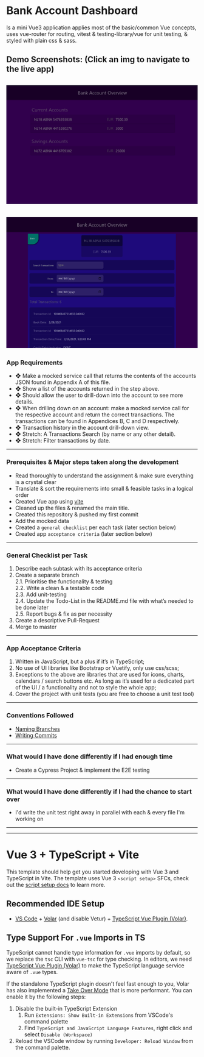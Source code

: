# Bank Account Dashboard

Is a mini Vue3 application applies most of the basic/common Vue concepts, uses vue-router for routing, vitest & testing-library/vue for unit testing, & styled with plain css & sass.

## Demo Screenshots: (Click an img to navigate to the live app)

[![account-details-page](src/assets/images/accounts-view.png)](https://bank-account-dashboard-ta.vercel.app/accounts)
---
[![account-details-page](src/assets/images/account-details-page.png)](https://bank-account-dashboard-ta.vercel.app/accounts)
---
### App Requirements

- ❖ Make a mocked service call that returns the contents of the
accounts JSON found in Appendix A of this file.
- ❖ Show a list of the accounts returned in the step above.
- ❖ Should allow the user to drill-down into the account to see more
details.
- ❖ When drilling down on an account: make a mocked service call for
the respective account and return the correct transactions. The
transactions can be found in Appendices B, C and D respectively.
- ❖ Transaction history in the account drill-down view.
- ❖ Stretch: A Transactions Search (by name or any other detail).
- ❖ Stretch: Filter transactions by date.
---

### Prerequisites & Major steps taken along the development

- Read thoroughly to understand the assignment & make sure everything is a crystal clear
- Translate & sort the requirements into small & feasible tasks in a logical order
- Created Vue app using [vite](https://vitejs.dev/guide/#:~:text=warns%20about%20it.-,With%20NPM%3A,-bash)
- Cleaned up the files & renamed the main title.
- Created this repository & pushed my first commit
- Add the mocked data
- Created a `general checklist` per each task (later section below)
- Created app `acceptance criteria` (later section below)
---

### General Checklist per Task

1. Describe each subtask with its acceptance criteria
2. Create a separate branch  
2.1.  Prioritise the functionality & testing  
2.2.  Write a clean & a testable code  
2.3.  Add unit-testing  
2.4.  Update the Todo-List in the README.md file with what’s needed to
be done later  
2.5.  Report bugs & fix as per necessity
3. Create a descriptive Pull-Request
4. Merge to master
---

### App Acceptance Criteria

1. Written in JavaScript, but a plus if it’s in TypeScript;
2. No use of UI libraries like Bootstrap or Vuetify, only use css/scss;
3. Exceptions to the above are libraries that are used for icons,
charts, calendars / search buttons etc. As long as it’s used for a dedicated part of the UI / a functionality and not to style the whole
app;
4. Cover the project with unit tests (you are free to choose a unit test
tool)
---

### Conventions Followed

- [Naming Branches](https://codingsight.com/git-branching-naming-convention-best-practices/)
- [Writing Commits](https://gist.github.com/robertpainsi/b632364184e70900af4ab688decf6f53)
---

### What would I have done differently if I had enough time

- Create a Cypress Project & implement the E2E testing
---

### What would I have done differently if I had the chance to start over

- I'd write the unit test right away in parallel with each & every file I'm working on
---
---
# Vue 3 + TypeScript + Vite

This template should help get you started developing with Vue 3 and TypeScript in Vite. The template uses Vue 3 `<script setup>` SFCs, check out the [script setup docs](https://v3.vuejs.org/api/sfc-script-setup.html#sfc-script-setup) to learn more.

## Recommended IDE Setup

- [VS Code](https://code.visualstudio.com/) + [Volar](https://marketplace.visualstudio.com/items?itemName=Vue.volar) (and disable Vetur) + [TypeScript Vue Plugin (Volar)](https://marketplace.visualstudio.com/items?itemName=Vue.vscode-typescript-vue-plugin).

## Type Support For `.vue` Imports in TS

TypeScript cannot handle type information for `.vue` imports by default, so we replace the `tsc` CLI with `vue-tsc` for type checking. In editors, we need [TypeScript Vue Plugin (Volar)](https://marketplace.visualstudio.com/items?itemName=Vue.vscode-typescript-vue-plugin) to make the TypeScript language service aware of `.vue` types.

If the standalone TypeScript plugin doesn't feel fast enough to you, Volar has also implemented a [Take Over Mode](https://github.com/johnsoncodehk/volar/discussions/471#discussioncomment-1361669) that is more performant. You can enable it by the following steps:

1. Disable the built-in TypeScript Extension
   1. Run `Extensions: Show Built-in Extensions` from VSCode's command palette
   2. Find `TypeScript and JavaScript Language Features`, right click and select `Disable (Workspace)`
2. Reload the VSCode window by running `Developer: Reload Window` from the command palette.
